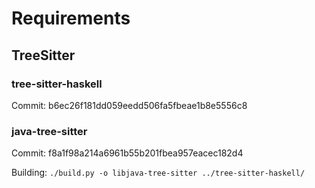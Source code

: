# Requirements

## TreeSitter

### tree-sitter-haskell

Commit: b6ec26f181dd059eedd506fa5fbeae1b8e5556c8

### java-tree-sitter

Commit: f8a1f98a214a6961b55b201fbea957eacec182d4

Building: `./build.py -o libjava-tree-sitter ../tree-sitter-haskell/`


